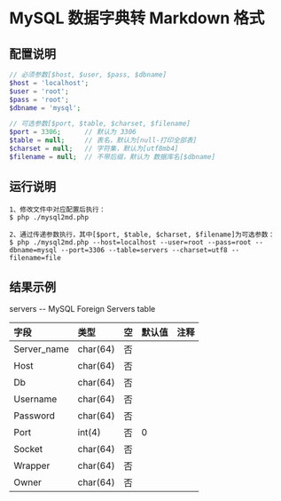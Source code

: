 # MySQL 数据字典转 Markdown 格式

## 配置说明

```php
// 必须参数[$host, $user, $pass, $dbname]
$host = 'localhost';
$user = 'root';
$pass = 'root';
$dbname = 'mysql';

// 可选参数[$port, $table, $charset, $filename]
$port = 3306;      // 默认为 3306
$table = null;     // 表名，默认为[null-打印全部表]
$charset = null;   // 字符集，默认为[utf8mb4]
$filename = null;  // 不带后缀，默认为 数据库名[$dbname]
```

## 运行说明

```shell
1、修改文件中对应配置后执行：
$ php ./mysql2md.php

2、通过传递参数执行，其中[$port, $table, $charset, $filename]为可选参数：
$ php ./mysql2md.php --host=localhost --user=root --pass=root --dbname=mysql --port=3306 --table=servers --charset=utf8 --filename=file
```

## 结果示例

servers -- MySQL Foreign Servers table

| 字段 | 类型 | 空 | 默认值 | 注释 |
| :- | :- | :- | :- | :- |
| Server_name | char(64) | 否 |  |  |
| Host | char(64) | 否 |  |  |
| Db | char(64) | 否 |  |  |
| Username | char(64) | 否 |  |  |
| Password | char(64) | 否 |  |  |
| Port | int(4) | 否 | 0 |  |
| Socket | char(64) | 否 |  |  |
| Wrapper | char(64) | 否 |  |  |
| Owner | char(64) | 否 |  |  |
